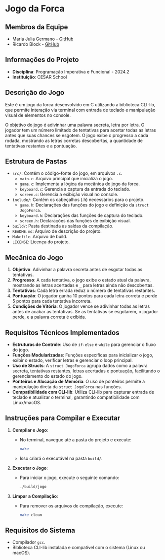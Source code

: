 # Jogo da Forca

## Membros da Equipe
- Maria Julia Germano - [GitHub](https://github.com/seu_usuario)
- Ricardo Block - [GitHub](https://github.com/seu_usuario)

## Informações do Projeto
- **Disciplina**: Programação Imperativa e Funcional - 2024.2
- **Instituição**: CESAR School

## Descrição do Jogo
Este é um jogo da forca desenvolvido em C utilizando a biblioteca CLI-lib, que permite interação via terminal com entrada de teclado e manipulação visual de elementos no console.

O objetivo do jogo é adivinhar uma palavra secreta, letra por letra. O jogador tem um número limitado de tentativas para acertar todas as letras antes que suas chances se esgotem. O jogo exibe o progresso a cada rodada, mostrando as letras corretas descobertas, a quantidade de tentativas restantes e a pontuação.

## Estrutura de Pastas
- `src/`: Contém o código-fonte do jogo, em arquivos `.c`.
  - `main.c`: Arquivo principal que inicializa o jogo.
  - `game.c`: Implementa a lógica da mecânica do jogo da forca.
  - `keyboard.c`: Gerencia a captura da entrada do teclado.
  - `screen.c`: Gerencia a exibição visual no console.
- `include/`: Contém os cabeçalhos (.h) necessários para o projeto.
  - `game.h`: Declarações das funções do jogo e definição da `struct JogoForca`.
  - `keyboard.h`: Declarações das funções de captura do teclado.
  - `screen.h`: Declarações das funções de exibição visual.
- `build/`: Pasta destinada às saídas da compilação.
- `README.md`: Arquivo de descrição do projeto.
- `Makefile`: Arquivo de build.
- `LICENSE`: Licença do projeto.

## Mecânica do Jogo
1. **Objetivo**: Adivinhar a palavra secreta antes de esgotar todas as tentativas.
2. **Progresso**: A cada tentativa, o jogo exibe o estado atual da palavra, mostrando as letras acertadas e `_` para letras ainda não descobertas.
3. **Tentativas**: Cada letra errada reduz o número de tentativas restantes.
4. **Pontuação**: O jogador ganha 10 pontos para cada letra correta e perde 5 pontos para cada tentativa incorreta.
5. **Condições de Vitória**: O jogador vence se adivinhar todas as letras antes de acabar as tentativas. Se as tentativas se esgotarem, o jogador perde, e a palavra correta é exibida.

## Requisitos Técnicos Implementados
- **Estruturas de Controle**: Uso de `if-else` e `while` para gerenciar o fluxo do jogo.
- **Funções Modularizadas**: Funções específicas para inicializar o jogo, exibir o estado, verificar letras e gerenciar o loop principal.
- **Uso de Structs**: A `struct JogoForca` agrupa dados como a palavra secreta, tentativas restantes, letras acertadas e pontuação, facilitando o gerenciamento do estado do jogo.
- **Ponteiros e Alocação de Memória**: O uso de ponteiros permite a manipulação direta da `struct JogoForca` nas funções.
- **Compatibilidade com CLI-lib**: Utiliza CLI-lib para capturar entrada de teclado e atualizar o terminal, garantindo compatibilidade com Linux/macOS.

## Instruções para Compilar e Executar
1. **Compilar o Jogo**:
   - No terminal, navegue até a pasta do projeto e execute:
     ```bash
     make
     ```
   - Isso criará o executável na pasta `build/`.

2. **Executar o Jogo**:
   - Para iniciar o jogo, execute o seguinte comando:
     ```bash
     ./build/jogo
     ```

3. **Limpar a Compilação**:
   - Para remover os arquivos de compilação, execute:
     ```bash
     make clean
     ```

## Requisitos do Sistema
- Compilador `gcc`.
- Biblioteca CLI-lib instalada e compatível com o sistema (Linux ou macOS).
